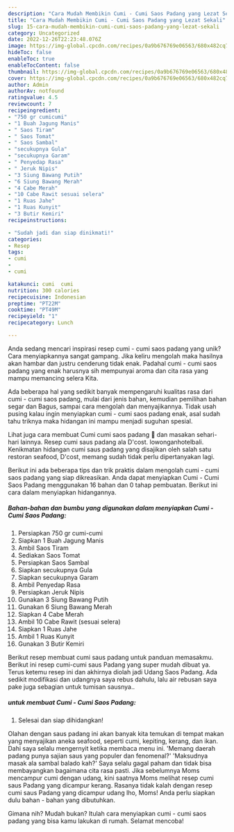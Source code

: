 ```yaml
---
description: "Cara Mudah Membikin Cumi - Cumi Saos Padang yang Lezat Sekali"
title: "Cara Mudah Membikin Cumi - Cumi Saos Padang yang Lezat Sekali"
slug: 15-cara-mudah-membikin-cumi-cumi-saos-padang-yang-lezat-sekali
category: Uncategorized
date: 2022-12-26T22:23:48.076Z
image: https://img-global.cpcdn.com/recipes/0a9b676769e06563/680x482cq70/cumi-cumi-saos-padang-foto-resep-utama.jpg
hideToc: false
enableToc: true
enableTocContent: false
thumbnail: https://img-global.cpcdn.com/recipes/0a9b676769e06563/680x482cq70/cumi-cumi-saos-padang-foto-resep-utama.jpg
cover: https://img-global.cpcdn.com/recipes/0a9b676769e06563/680x482cq70/cumi-cumi-saos-padang-foto-resep-utama.jpg
author: Admin
authorAv: notfound
ratingvalue: 4.5
reviewcount: 7
recipeingredient:
- "750 gr cumicumi"
- "1 Buah Jagung Manis"
- " Saos Tiram"
- " Saos Tomat"
- " Saos Sambal"
- "secukupnya Gula"
- "secukupnya Garam"
- " Penyedap Rasa"
- " Jeruk Nipis"
- "3 Siung Bawang Putih"
- "6 Siung Bawang Merah"
- "4 Cabe Merah"
- "10 Cabe Rawit sesuai selera"
- "1 Ruas Jahe"
- "1 Ruas Kunyit"
- "3 Butir Kemiri"
recipeinstructions:

- "Sudah jadi dan siap dinikmati!"
categories:
- Resep
tags:
- cumi
- 
- cumi

katakunci: cumi  cumi 
nutrition: 300 calories
recipecuisine: Indonesian
preptime: "PT22M"
cooktime: "PT49M"
recipeyield: "1"
recipecategory: Lunch

---
```





Anda sedang mencari inspirasi resep cumi - cumi saos padang yang unik? Cara menyiapkannya sangat gampang. Jika keliru mengolah maka hasilnya akan hambar dan justru cenderung tidak enak. Padahal cumi - cumi saos padang yang enak harusnya sih mempunyai aroma dan cita rasa yang mampu memancing selera Kita.





Ada beberapa hal yang sedikit banyak mempengaruhi kualitas rasa dari cumi - cumi saos padang, mulai dari jenis bahan, kemudian pemilihan bahan segar dan Bagus, sampai cara mengolah dan menyajikannya. Tidak usah pusing kalau ingin menyiapkan cumi - cumi saos padang enak,      asal sudah tahu triknya maka hidangan ini mampu menjadi suguhan spesial.














Lihat juga cara membuat Cumi cumi saos padang 🦑 dan masakan sehari-hari lainnya. Resep cumi saus padang ala D&#39;cost. lowonganhotelbali. Kenikmatan hidangan cumi saus padang yang disajikan oleh salah satu restoran seafood, D&#39;cost, memang sudah tidak perlu dipertanyakan lagi.






Berikut ini ada beberapa tips dan trik praktis dalam mengolah cumi - cumi saos padang yang siap dikreasikan. Anda dapat menyiapkan Cumi - Cumi Saos Padang menggunakan 16 bahan dan 0 tahap pembuatan. Berikut ini cara dalam menyiapkan hidangannya.

<!--inarticleads1-->

##### Bahan-bahan dan bumbu yang digunakan dalam menyiapkan Cumi - Cumi Saos Padang:

1. Persiapkan 750 gr cumi-cumi
1. Siapkan 1 Buah Jagung Manis
1. Ambil  Saos Tiram
1. Sediakan  Saos Tomat
1. Persiapkan  Saos Sambal
1. Siapkan secukupnya Gula
1. Siapkan secukupnya Garam
1. Ambil  Penyedap Rasa
1. Persiapkan  Jeruk Nipis
1. Gunakan 3 Siung Bawang Putih
1. Gunakan 6 Siung Bawang Merah
1. Siapkan 4 Cabe Merah
1. Ambil 10 Cabe Rawit (sesuai selera)
1. Siapkan 1 Ruas Jahe
1. Ambil 1 Ruas Kunyit
1. Gunakan 3 Butir Kemiri


Berikut resep membuat cumi saus padang untuk panduan memasakmu. Berikut ini resep cumi-cumi saus Padang yang super mudah dibuat ya. Terus ketemu resep ini dan akhirnya diolah jadi Udang Saos Padang. Ada sedikit modifikasi dan udangnya saya rebus dahulu, lalu air rebusan saya pake juga sebagian untuk tumisan sausnya.. 

<!--inarticleads2-->

#####  untuk membuat Cumi - Cumi Saos Padang:


1. Selesai dan siap dihidangkan!

Olahan dengan saus padang ini akan banyak kita temukan di tempat makan yang menyajikan aneka seafood, seperti cumi, kepiting, kerang, dan ikan. Dahi saya selalu mengernyit ketika membaca menu ini. &#39;Memang daerah padang punya sajian saus yang populer dan fenomenal?&#39; &#39;Maksudnya masak ala sambal balado kah?&#39; Saya selalu gagal paham dan tidak bisa membayangkan bagaimana cita rasa pasti. Jika sebelumnya Moms mencampur cumi dengan udang, kini saatnya Moms melihat resep cumi saus Padang yang dicampur kerang. Rasanya tidak kalah dengan resep cumi saus Padang yang dicampur udang lho, Moms! Anda perlu siapkan dulu bahan - bahan yang dibutuhkan. 

Gimana nih? Mudah bukan? Itulah cara menyiapkan cumi - cumi saos padang yang bisa kamu lakukan di rumah. Selamat mencoba!
